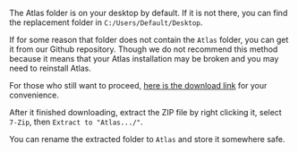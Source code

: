 The Atlas folder is on your desktop by default. If it is not there, you can find the replacement folder in `C:/Users/Default/Desktop`.

If for some reason that folder does not contain the `Atlas` folder, you can get it from our Github repository. Though we do not recommend this method because it means that your Atlas installation may be broken and you may need to reinstall Atlas.

For those who still want to proceed, [here is the download link](https://download-directory.github.io/?url=https%3A%2F%2Fgithub.com%2FAtlas-OS%2FAtlas%2Ftree%2Fmain%2Fsrc%2FExecutables%2FAtlas) for your convenience.

After it finished downloading, extract the ZIP file by right clicking it, select `7-Zip`, then `Extract to "Atlas.../"`.

You can rename the extracted folder to `Atlas` and store it somewhere safe.
